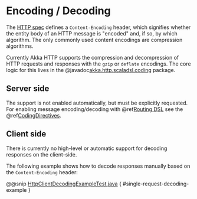 # Encoding / Decoding

The [HTTP spec](http://tools.ietf.org/html/rfc7231#section-3.1.2.1) defines a `Content-Encoding` header, which signifies whether the entity body of an HTTP message is
"encoded" and, if so, by which algorithm. The only commonly used content encodings are compression algorithms.

Currently Akka HTTP supports the compression and decompression of HTTP requests and responses with the `gzip` or
`deflate` encodings.
The core logic for this lives in the @javadoc[akka.http.scaladsl.coding](akka.http.scaladsl.coding.package-summary) package.

## Server side

The support is not enabled automatically, but must be explicitly requested.
For enabling message encoding/decoding with @ref[Routing DSL](../routing-dsl/index.md) see the @ref[CodingDirectives](../routing-dsl/directives/coding-directives/index.md).

## Client side

There is currently no high-level or automatic support for decoding responses on the client-side.

The following example shows how to decode responses manually based on the `Content-Encoding` header:

@@snip [HttpClientDecodingExampleTest.java](../../../../../test/java/docs/http/javadsl/HttpClientDecodingExampleTest.java) { #single-request-decoding-example }
